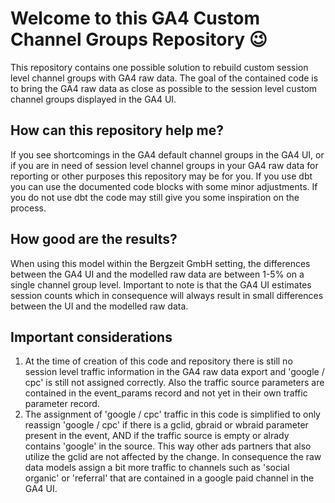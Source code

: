 # Welcome to this GA4 Custom Channel Groups Repository :wink:

This repository contains one possible solution to rebuild custom session level channel groups with GA4 raw data.
The goal of the contained code is to bring the GA4 raw data as close as possible to the session level custom channel groups displayed in the GA4 UI.

## How can this repository help me?
If you see shortcomings in the GA4 default channel groups in the GA4 UI, or if you are in need of session level channel groups in your GA4 raw data for reporting or other purposes this repository may be for you.
If you use dbt you can use the documented code blocks with some minor adjustments. If you do not use dbt the code may still give you some inspiration on the process.

## How good are the results?
When using this model within the Bergzeit GmbH setting, the differences between the GA4 UI and the modelled raw data are between 1-5% on a single channel group level. Important to note is that the GA4 UI estimates session counts which in consequence will always result in small differences between the UI and the modelled raw data.

## Important considerations
1. At the time of creation of this code and repository there is still no session level traffic information in the GA4 raw data export and 'google / cpc' is still not assigned correctly. Also the traffic source parameters are contained in the event_params record and not yet in their own traffic parameter record.
2. The assignment of 'google / cpc' traffic in this code is simplified to only reassign 'google / cpc' if there is a gclid, gbraid or wbraid parameter present in the event, AND if the traffic source is empty or alrady contains 'google' in the source. This way other ads partners that also utilize the gclid are not affected by the change. In consequence the raw data models assign a bit more traffic to channels such as 'social organic' or 'referral' that are contained in a google paid channel in the GA4 UI.
